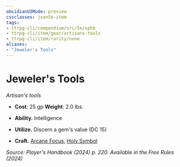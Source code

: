```yaml
---
obsidianUIMode: preview
cssclasses: json5e-item
tags:
- ttrpg-cli/compendium/src/5e/xphb
- ttrpg-cli/item/gear/artisans-tools
- ttrpg-cli/item/rarity/none
aliases: 
- "Jeweler's Tools"
---
```

# Jeweler's Tools
*Artisan's tools*  


- **Cost**: 25 gp
**Weight**: 2.0 lbs.

- **Ability.** Intelligence  
- **Utilize.** Discern a gem's value (DC 15)  
- **Craft.** [Arcane Focus](3-Compendium/items/arcane-focus-xphb.md), [Holy Symbol](3-Compendium/items/holy-symbol-xphb.md)  

*Source: Player's Handbook (2024) p. 220. Available in the Free Rules (2024)*